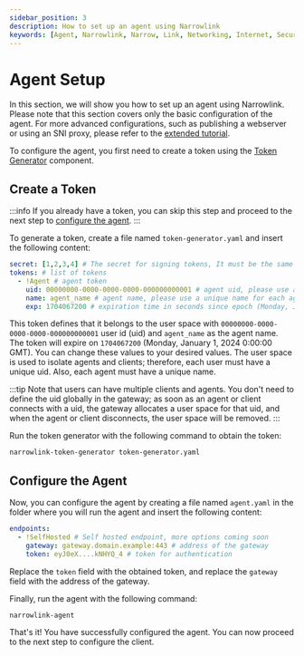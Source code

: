 ```yaml
---
sidebar_position: 3
description: How to set up an agent using Narrowlink
keywords: [Agent, Narrowlink, Narrow, Link, Networking, Internet, Security, Privacy, Open Source, Self-hosted, Tutorial, How-to, Guide, Nat, Firewall, Proxy, Reverse Proxy, Tunnel]
---
```


# Agent Setup

In this section, we will show you how to set up an agent using Narrowlink. Please note that this section covers only the basic configuration of the agent. For more advanced configurations, such as publishing a webserver or using an SNI proxy, please refer to the [extended tutorial](/docs/category/extended-tutorial).

To configure the agent, you first need to create a token using the [Token Generator](/docs/token-generator) component.
## Create a Token

:::info
If you already have a token, you can skip this step and proceed to the next step to [configure the agent](#configure-the-agent).
:::

To generate a token, create a file named `token-generator.yaml` and insert the following content:

```yaml
secret: [1,2,3,4] # The secret for signing tokens, It must be the same as the gateway token secret, it is as byte array
tokens: # list of tokens
  - !Agent # agent token
    uid: 00000000-0000-0000-0000-000000000001 # agent uid, please use a unique uid for each user
    name: agent_name # agent name, please use a unique name for each agent
    exp: 1704067200 # expiration time in seconds since epoch (Monday, January 1, 2024 0:00:00 GMT)
```

This token defines that it belongs to the user space with `00000000-0000-0000-0000-000000000001` user id (uid) and `agent_name` as the agent name. The token will expire on `1704067200` (Monday, January 1, 2024 0:00:00 GMT). You can change these values to your desired values. The user space is used to isolate agents and clients; therefore, each user must have a unique uid. Also, each agent must have a unique name.


:::tip
Note that users can have multiple clients and agents. You don't need to define the uid globally in the gateway; as soon as an agent or client connects with a uid, the gateway allocates a user space for that uid, and when the agent or client disconnects, the user space will be removed.
:::

Run the token generator with the following command to obtain the token:

```bash
narrowlink-token-generator token-generator.yaml
```
## Configure the Agent

Now, you can configure the agent by creating a file named `agent.yaml` in the folder where you will run the agent and insert the following content:
```yaml
endpoints:
  - !SelfHosted # Self hosted endpoint, more options coming soon
    gateway: gateway.domain.example:443 # address of the gateway
    token: eyJ0eX....kNHYQ_4 # token for authentication
```

Replace the `token` field with the obtained token, and replace the `gateway` field with the address of the gateway.

Finally, run the agent with the following command:

```bash
narrowlink-agent
```


That's it! You have successfully configured the agent. You can now proceed to the next step to configure the client.
